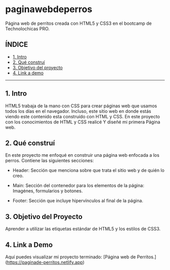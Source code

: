 # paginawebdeperros
Página web de perritos creada con HTML5 y CSS3 en el bootcamp de Technolochicas PRO. 

## **ÍNDICE**

* [1. Intro](#)
* [2. Qué construí](#)
* [3. Objetivo del proyecto](#)
* [4. Link a demo](#)

****

##  1. Intro
HTML5 trabaja de la mano con CSS para crear páginas web que usamos todos los días en el navegador. Incluso, este sitio web en donde estás viendo  este contenido esta construído con HTML y CSS. En este proyecto con los conocimientos de HTML y CSS realicé Y diseñé mi primera Página web.

## 2. Qué construí

En este proyecto me enfoqué en construir una página web enfocada a los perros. Contiene las siguientes secciones:

* Header: Sección que menciona sobre que trata el sitio web y de quién lo creo.

* Main: Sección del contenedor para los elementos de la página: Imagénes, formularios y botones.

* Footer: Sección que incluye hipervínculos al final de la página.

## 3. Objetivo del Proyecto
Aprender a utilizar las etiquetas estándar de HTML5 y los estilos de CSS3.

## 4. Link a Demo
Aquí puedes visualizar mi proyecto terminado: [Página web de Perritos.] (https://paginade-perritos.netlify.app)
